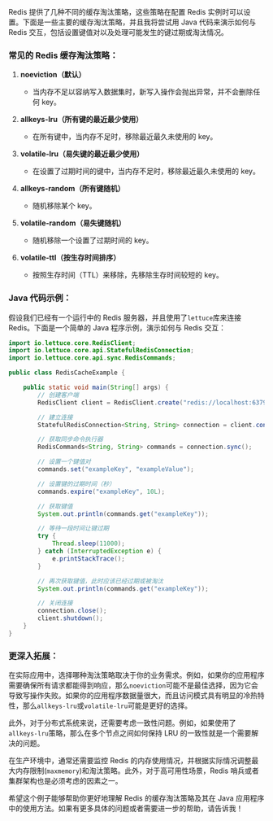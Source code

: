 Redis 提供了几种不同的缓存淘汰策略，这些策略在配置 Redis 实例时可以设置。下面是一些主要的缓存淘汰策略，并且我将尝试用 Java 代码来演示如何与 Redis 交互，包括设置键值对以及处理可能发生的键过期或淘汰情况。

### 常见的 Redis 缓存淘汰策略：

1. **noeviction（默认）**
   - 当内存不足以容纳写入数据集时，新写入操作会抛出异常，并不会删除任何 key。
2. **allkeys-lru（所有键的最近最少使用）**

   - 在所有键中，当内存不足时，移除最近最久未使用的 key。

3. **volatile-lru（易失键的最近最少使用）**

   - 在设置了过期时间的键中，当内存不足时，移除最近最久未使用的 key。

4. **allkeys-random（所有键随机）**

   - 随机移除某个 key。

5. **volatile-random（易失键随机）**

   - 随机移除一个设置了过期时间的 key。

6. **volatile-ttl（按生存时间排序）**
   - 按照生存时间（TTL）来移除，先移除生存时间较短的 key。

### Java 代码示例：

假设我们已经有一个运行中的 Redis 服务器，并且使用了`lettuce`库来连接 Redis。下面是一个简单的 Java 程序示例，演示如何与 Redis 交互：

```java
import io.lettuce.core.RedisClient;
import io.lettuce.core.api.StatefulRedisConnection;
import io.lettuce.core.api.sync.RedisCommands;

public class RedisCacheExample {

    public static void main(String[] args) {
        // 创建客户端
        RedisClient client = RedisClient.create("redis://localhost:6379");

        // 建立连接
        StatefulRedisConnection<String, String> connection = client.connect();

        // 获取同步命令执行器
        RedisCommands<String, String> commands = connection.sync();

        // 设置一个键值对
        commands.set("exampleKey", "exampleValue");

        // 设置键的过期时间（秒）
        commands.expire("exampleKey", 10L);

        // 获取键值
        System.out.println(commands.get("exampleKey"));

        // 等待一段时间让键过期
        try {
            Thread.sleep(11000);
        } catch (InterruptedException e) {
            e.printStackTrace();
        }

        // 再次获取键值，此时应该已经过期或被淘汰
        System.out.println(commands.get("exampleKey"));

        // 关闭连接
        connection.close();
        client.shutdown();
    }
}
```

### 更深入拓展：

在实际应用中，选择哪种淘汰策略取决于你的业务需求。例如，如果你的应用程序需要确保所有请求都能得到响应，那么`noeviction`可能不是最佳选择，因为它会导致写操作失败。如果你的应用程序数据量很大，而且访问模式具有明显的冷热特性，那么`allkeys-lru`或`volatile-lru`可能是更好的选择。

此外，对于分布式系统来说，还需要考虑一致性问题。例如，如果使用了`allkeys-lru`策略，那么在多个节点之间如何保持 LRU 的一致性就是一个需要解决的问题。

在生产环境中，通常还需要监控 Redis 的内存使用情况，并根据实际情况调整最大内存限制(`maxmemory`)和淘汰策略。此外，对于高可用性场景，Redis 哨兵或者集群架构也是必须考虑的因素之一。

希望这个例子能够帮助你更好地理解 Redis 的缓存淘汰策略及其在 Java 应用程序中的使用方法。如果有更多具体的问题或者需要进一步的帮助，请告诉我！
